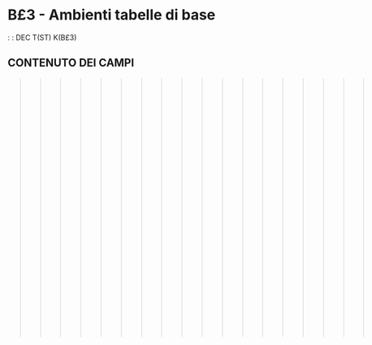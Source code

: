 # B£3 - Ambienti tabelle di base
 :  : DEC T(ST) K(B£3)
## CONTENUTO DEI CAMPI
>>>>>>>>>>>>>>>>>>>DA COMPLETARE<<<<<<<<<<<<<<<<<<
